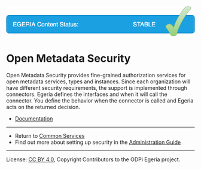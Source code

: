 <!-- SPDX-License-Identifier: CC-BY-4.0 -->
<!-- Copyright Contributors to the ODPi Egeria project. -->

![Released](../../../images/egeria-content-status-released.png#pagewidth)

# Open Metadata Security

Open Metadata Security provides fine-grained authorization services for open metadata services, types and instances.
Since each organization will have different security requirements, the support is implemented through connectors.
Egeria defines the interfaces and when it will call the connector.  You define the behavior when the connector is called
and Egeria acts on the returned decision.

* [Documentation](https://egeria-project.org/services/metadata-security-services)

----
* Return to [Common Services](..)
* Find out more about setting up security in the [Administration Guide](https://egeria-project.org/guides/admin/)
    

----
License: [CC BY 4.0](https://creativecommons.org/licenses/by/4.0/),
Copyright Contributors to the ODPi Egeria project.